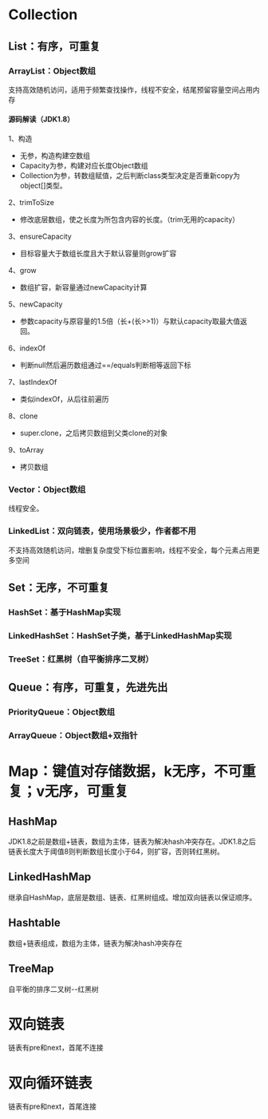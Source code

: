 # Collection

## List：有序，可重复

### ArrayList：Object数组
支持高效随机访问，适用于频繁查找操作，线程不安全，结尾预留容量空间占用内存
#### 源码解读（JDK1.8）
1、构造
+ 无参，构造构建空数组
+ Capacity为参，构建对应长度Object数组
+ Collection为参，转数组赋值，之后判断class类型决定是否重新copy为object[]类型。

2、trimToSize
+ 修改底层数组，使之长度为所包含内容的长度。（trim无用的capacity）

3、ensureCapacity
+ 目标容量大于数组长度且大于默认容量则grow扩容

4、grow
+ 数组扩容，新容量通过newCapacity计算

5、newCapacity
+ 参数capacity与原容量的1.5倍（长+(长>>1)）与默认capacity取最大值返回。

6、indexOf
+ 判断null然后遍历数组通过==/equals判断相等返回下标

7、lastIndexOf
+ 类似indexOf，从后往前遍历

8、clone
+ super.clone，之后拷贝数组到父类clone的对象

9、toArray
+ 拷贝数组

### Vector：Object数组
线程安全。
### LinkedList：双向链表，使用场景极少，作者都不用
不支持高效随机访问，增删复杂度受下标位置影响，线程不安全，每个元素占用更多空间
## Set：无序，不可重复

### HashSet：基于HashMap实现

### LinkedHashSet：HashSet子类，基于LinkedHashMap实现

### TreeSet：红黑树（自平衡排序二叉树）

## Queue：有序，可重复，先进先出

### PriorityQueue：Object数组

### ArrayQueue：Object数组+双指针

# Map：键值对存储数据，k无序，不可重复；v无序，可重复

## HashMap
JDK1.8之前是数组+链表，数组为主体，链表为解决hash冲突存在。JDK1.8之后链表长度大于阈值8则判断数组长度小于64，则扩容，否则转红黑树。
## LinkedHashMap
继承自HashMap，底层是数组、链表、红黑树组成。增加双向链表以保证顺序。
## Hashtable
数组+链表组成，数组为主体，链表为解决hash冲突存在
## TreeMap
自平衡的排序二叉树--红黑树

# 双向链表
链表有pre和next，首尾不连接
# 双向循环链表
链表有pre和next，首尾连接